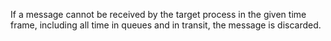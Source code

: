 <!--
title: "How to Discard Old Messages?"
tags: ""
summary: "<p>If a message cannot be received by the target process in the given time frame, including all time in queues and in transit, the message is discarded.</p>
"
-->


If a message cannot be received by the target process in the given time frame, including all time in queues and in transit, the message is discarded.

<script src="https://gist.github.com/Particular/6108294.js"></script>

<div id="rate_article_container">
<div id="rate_article">






